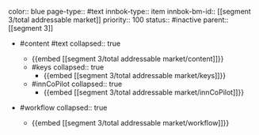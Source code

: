 color:: blue
page-type:: #text
innbok-type:: item
innbok-bm-id:: [[segment 3/total addressable market]]
priority:: 100
status:: #inactive
parent:: [[segment 3]]

- #content #text
  collapsed:: true
	- {{embed [[segment 3/total addressable market/content]]}}
  - #keys
    collapsed:: true
	  - {{embed [[segment 3/total addressable market/keys]]}}
  - #innCoPilot
    collapsed:: true
	  - {{embed [[segment 3/total addressable market/innCoPilot]]}}

- #workflow
  collapsed:: true
	- {{embed [[segment 3/total addressable market/workflow]]}}

